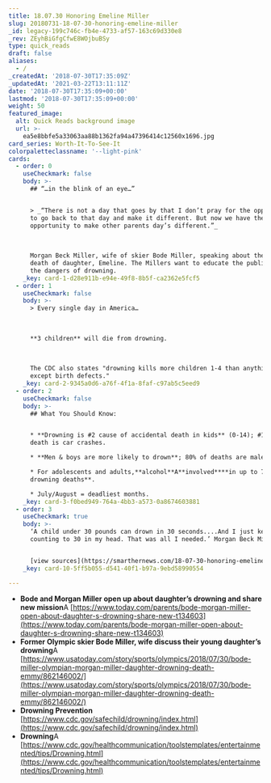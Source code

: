 ```yaml
---
title: 18.07.30 Honoring Emeline Miller
slug: 20180731-18-07-30-honoring-emeline-miller
_id: legacy-199c746c-fb4e-4733-af57-163c69d330e8
_rev: ZEyhBiGfgCfwE8WOjbuBSy
type: quick_reads
draft: false
aliases:
  - /
_createdAt: '2018-07-30T17:35:09Z'
_updatedAt: '2021-03-22T13:11:11Z'
date: '2018-07-30T17:35:09+00:00'
lastmod: '2018-07-30T17:35:09+00:00'
weight: 50
featured_image:
  alt: Quick Reads background image
  url: >-
    ea5e8bbfe5a33063aa88b1362fa94a47396414c12560x1696.jpg
card_series: Worth-It-To-See-It
colorpaletteclassname: '--light-pink'
cards:
  - order: 0
    useCheckmark: false
    body: >-
      ## “…in the blink of an eye…”


      > _“There is not a day that goes by that I don’t pray for the opportunity
      to go back to that day and make it different. But now we have the
      opportunity to make other parents day’s different.”_  
        
        
        
      Morgan Beck Miller, wife of skier Bode Miller, speaking about the drowning
      death of daughter, Emeline. The Millers want to educate the public about
      the dangers of drowning.
    _key: card-1-d28e911b-e94e-49f8-8b5f-ca2362e5fcf5
  - order: 1
    useCheckmark: false
    body: >-
      > Every single day in America…  
        
        
        
      **3 children** will die from drowning.  
        
        
        
      The CDC also states "drowning kills more children 1-4 than anything else
      except birth defects."
    _key: card-2-9345a0d6-a76f-4f1a-8faf-c97ab5c5eed9
  - order: 2
    useCheckmark: false
    body: >-
      ## What You Should Know:


      * **Drowning is #2 cause of accidental death in kids** (0-14); #1 cause of
      death is car crashes.

      * **Men & boys are more likely to drown**; 80% of deaths are male.

      * For adolescents and adults,**alcohol**A**involved****in up to 70% of
      drowning deaths**.

      * July/August = deadliest months.
    _key: card-3-f0bed949-764a-4bb3-a573-0a8674603881
  - order: 3
    useCheckmark: true
    body: >-
      ‘A child under 30 pounds can drown in 30 seconds....And I just keep
      counting to 30 in my head. That was all I needed.’ Morgan Beck Miller


      [view sources](https://smarthernews.com/18-07-30-honoring-emeline-miller/)
    _key: card-10-5ff5b055-d541-40f1-b97a-9ebd58990554

---
```

* **Bode and Morgan Miller open up about daughter’s drowning and share new mission**A [https://www.today.com/parents/bode-morgan-miller-open-about-daughter-s-drowning-share-new-t134603](https://www.today.com/parents/bode-morgan-miller-open-about-daughter-s-drowning-share-new-t134603)
* **Former Olympic skier Bode Miller, wife discuss their young daughter’s drowning**A [https://www.usatoday.com/story/sports/olympics/2018/07/30/bode-miller-olympian-morgan-miller-daughter-drowning-death-emmy/862146002/](https://www.usatoday.com/story/sports/olympics/2018/07/30/bode-miller-olympian-morgan-miller-daughter-drowning-death-emmy/862146002/)
* **Drowning Prevention** [https://www.cdc.gov/safechild/drowning/index.html](https://www.cdc.gov/safechild/drowning/index.html)
* **Drowning**A [https://www.cdc.gov/healthcommunication/toolstemplates/entertainmented/tips/Drowning.html](https://www.cdc.gov/healthcommunication/toolstemplates/entertainmented/tips/Drowning.html)